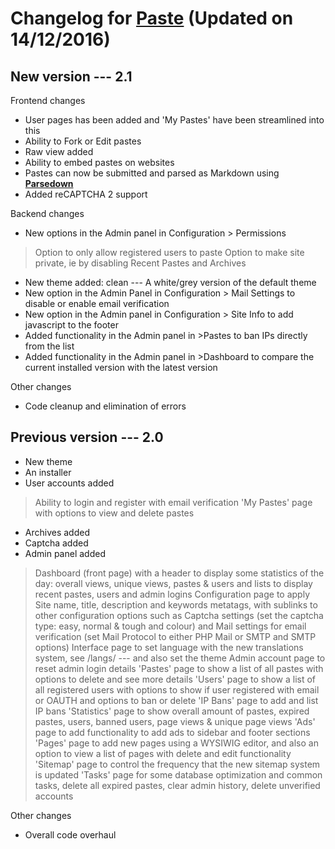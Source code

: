 # Changelog for **[Paste](https://phpaste.sourceforge.io/)** (Updated on 14/12/2016)
New version --- 2.1
-
Frontend changes
* User pages has been added and 'My Pastes' have been streamlined into this
* Ability to Fork or Edit pastes
* Raw view added
* Ability to embed pastes on websites
* Pastes can now be submitted and parsed as Markdown using **[Parsedown](http://parsedown.org/)**
* Added reCAPTCHA 2 support

Backend changes
* New options in the Admin panel in Configuration > Permissions
> Option to only allow registered users to paste
> Option to make site private, ie by disabling Recent Pastes and Archives
* New theme added: clean --- A white/grey version of the default theme
* New option in the Admin Panel in Configuration > Mail Settings to disable or enable email verification
* New option in the Admin panel in Configuration > Site Info to add javascript to the footer
* Added functionality in the Admin panel in >Pastes to ban IPs directly from the list
* Added functionality in the Admin panel in >Dashboard to compare the current installed version with the latest version

Other changes
* Code cleanup and elimination of errors

Previous version --- 2.0
-

* New theme
* An installer
* User accounts added
 >Ability to login and register with email verification
 >'My Pastes' page with options to view and delete pastes
* Archives added
* Captcha added
* Admin panel added
> Dashboard (front page) with a header to display some statistics of the day: overall views, unique views, pastes & users and lists to display recent pastes, users and admin logins
> Configuration page to apply Site name, title, description and keywords metatags, with sublinks to other configuration options such as Captcha settings (set the captcha type: easy, normal & tough and colour) and Mail settings for email verification (set Mail Protocol to either PHP Mail or SMTP and SMTP options)
> Interface page to set language with the new translations system, see /langs/ --- and also set the theme
> Admin account page to reset admin login details
> 'Pastes' page to show a list of all pastes with options to delete and see more details
> 'Users' page to show a list of all registered users with options to show if user registered with email or OAUTH and options to ban or delete
> 'IP Bans' page to add and list IP bans
> 'Statistics' page to show overall amount of pastes, expired pastes, users, banned users, page views & unique page views
> 'Ads' page to add functionality to add ads to sidebar and footer sections
> 'Pages' page to add new pages using a WYSIWIG editor, and also an option to view a list of pages with delete and edit functionality
> 'Sitemap' page to control the frequency that the new sitemap system is updated
> 'Tasks' page for some database optimization and common tasks, delete all expired pastes, clear admin history, delete unverified accounts 

Other changes
* Overall code overhaul
